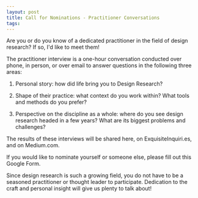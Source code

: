 ```yaml
---
layout: post
title: Call for Nominations - Practitioner Conversations
tags:
---
```


Are you or do you know of a dedicated practitioner in the field of design research? If so, I'd like to meet them!

The practitioner interview is a one-hour conversation conducted over phone, in person, or over email to answer questions in the following three areas:

1. Personal story: how did life bring you to Design Research?

2. Shape of their practice: what context do you work within? What tools and methods do you prefer?

3. Perspective on the discipline as a whole: where do you see design research headed in a few years? What are its biggest problems and challenges?

The results of these interviews will be shared here, on ExquisiteInquiri.es, and on Medium.com.

If you would like to nominate yourself or someone else, please fill out this Google Form.

Since design research is such a growing field, you do not have to be a seasoned practitioner or thought leader to participate. Dedication to the craft and personal insight will give us plenty to talk about!